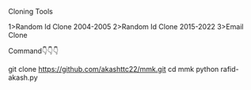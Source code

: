 Cloning Tools

1>Random Id Clone 2004-2005
2>Random Id Clone 2015-2022
3>Email Clone



Command👇👇👇

git clone https://github.com/akashttc22/mmk.git
cd mmk
python rafid-akash.py

